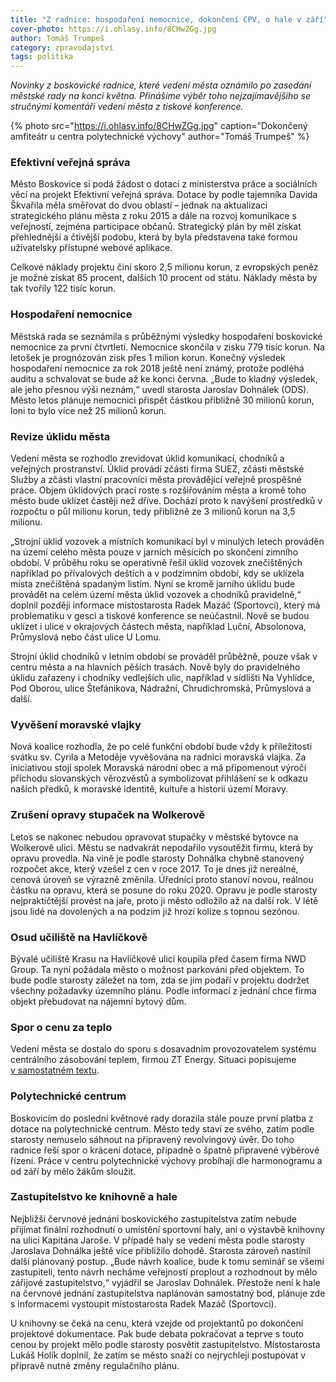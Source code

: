 ```yaml
---
title: "Z radnice: hospodaření nemocnice, dokončení CPV, o hale v září"
cover-photo: https://i.ohlasy.info/8CHwZGg.jpg
author: Tomáš Trumpeš
category: zpravodajství
tags: politika
---
```


*Novinky z boskovické radnice, které vedení města oznámilo po zasedání městské rady na konci května. Přinášíme výběr toho nejzajímavějšího se stručnými komentáři vedení města z tiskové konference.*

{% photo src="https://i.ohlasy.info/8CHwZGg.jpg" caption="Dokončený amfiteátr u centra polytechnické výchovy" author="Tomáš Trumpeš" %}

### Efektivní veřejná správa

Město Boskovice si podá žádost o dotaci z ministerstva práce a sociálních věcí na projekt Efektivní veřejná správa. Dotace by podle tajemníka Davida Škvařila měla směřovat do dvou oblastí – jednak na aktualizaci strategického plánu města z roku 2015 a dále na rozvoj komunikace s veřejností, zejména participace občanů. Strategický plán by měl získat přehlednější a čtivější podobu, která by byla představena také formou uživatelsky přístupné webové aplikace.

Celkové náklady projektu činí skoro 2,5 milionu korun, z evropských peněz je možné získat 85 procent, dalších 10 procent od státu. Náklady města by tak tvořily 122 tisíc korun.

### Hospodaření nemocnice

Městská rada se seznámila s průběžnými výsledky hospodaření boskovické nemocnice za první čtvrtletí. Nemocnice skončila v zisku 779 tisíc korun. Na letošek je prognózován zisk přes 1 milion korun. Konečný výsledek hospodaření nemocnice za rok 2018 ještě není známý, protože podléhá auditu a schvalovat se bude až ke konci června. „Bude to kladný výsledek, ale jeho přesnou výši neznám,“ uvedl starosta Jaroslav Dohnálek (ODS). Město letos plánuje nemocnici přispět částkou přibližně 30 milionů korun, loni to bylo více než 25 milionů korun.

### Revize úklidu města

Vedení města se rozhodlo zrevidovat úklid komunikací, chodníků a veřejných prostranství. Úklid provádí zčásti firma SUEZ, zčásti městské Služby a zčásti vlastní pracovníci města provádějící veřejně prospěšné práce. Objem úklidových prací roste s rozšiřováním města a kromě toho město bude uklízet častěji než dříve. Dochází proto k navýšení prostředků v rozpočtu o půl milionu korun, tedy přibližně ze 3 milionů korun na 3,5 milionu.

„Strojní úklid vozovek a místních komunikací byl v minulých letech prováděn na území celého města pouze v jarních měsících po skončení zimního období. V průběhu roku se operativně řešil úklid vozovek znečištěných například po přívalových deštích a v podzimním období, kdy se uklízela místa znečištěná spadaným listím. Nyní se kromě jarního úklidu bude provádět na celém území města úklid vozovek a chodníků pravidelně,“ doplnil později informace místostarosta Radek Mazáč (Sportovci), který má problematiku v gesci a tiskové konference se neúčastnil. Nově se budou uklízet i ulice v okrajových částech města, například Luční, Absolonova, Průmyslová nebo část ulice U Lomu. 

Strojní úklid chodníků v letním období se prováděl průběžně, pouze však v centru města a na hlavních pěších trasách. Nově byly do pravidelného úklidu zařazeny i chodníky vedlejších ulic, například v sídlišti Na Vyhlídce, Pod Oborou, ulice Štefánikova, Nádražní, Chrudichromská, Průmyslová a další.

### Vyvěšení moravské vlajky

Nová koalice rozhodla, že po celé funkční období bude vždy k příležitosti svátku sv. Cyrila a Metoděje vyvěšována na radnici moravská vlajka. Za iniciativou stojí spolek Moravská národní obec a má připomenout výročí příchodu slovanských věrozvěstů a symbolizovat přihlášení se k odkazu našich předků, k moravské identitě, kultuře a historii území Moravy.

### Zrušení opravy stupaček na Wolkerově

Letos se nakonec nebudou opravovat stupačky v městské bytovce na Wolkerově ulici. Městu se nadvakrát nepodařilo vysoutěžit firmu, která by opravu provedla. Na vině je podle starosty Dohnálka chybně stanovený rozpočet akce, který vzešel z cen v roce 2017. To je dnes již nereálné, cenová úroveň se výrazně změnila. Úředníci proto stanoví novou, reálnou částku na opravu, která se posune do roku 2020. Opravu je podle starosty nejpraktičtější provést na jaře, proto ji město odložilo až na další rok. V létě jsou lidé na dovolených a na podzim již hrozí kolize s topnou sezónou.

### Osud učiliště na Havlíčkově

Bývalé učiliště Krasu na Havlíčkově ulici koupila před časem firma NWD Group. Ta nyní požádala město o možnost parkování před objektem. To bude podle starosty záležet na tom, zda se jim podaří v projektu dodržet všechny požadavky územního plánu. Podle informací z jednání chce firma objekt přebudovat na nájemní bytový dům.

### Spor o cenu za teplo

Vedení města se dostalo do sporu s dosavadním provozovatelem systému centrálního zásobování teplem, firmou ZT Energy. Situaci popisujeme [v samostatném textu](https://ohlasy.info/clanky/2019/06/czt-spor.html).

### Polytechnické centrum

Boskovicím do poslední květnové rady dorazila stále pouze první platba z dotace na polytechnické centrum. Město tedy staví ze svého, zatím podle starosty nemuselo sáhnout na připravený revolvingový úvěr. Do toho radnice řeší spor o krácení dotace, případně o špatně připravené výběrové řízení. Práce v centru polytechnické výchovy probíhají dle harmonogramu a od září by mělo žákům sloužit.

### Zastupitelstvo ke knihovně a hale

Nejbližší červnové jednání boskovického zastupitelstva zatím nebude přijímat finální rozhodnutí o umístění sportovní haly, ani o výstavbě knihovny na ulici Kapitána Jaroše. V případě haly se vedení města podle starosty Jaroslava Dohnálka ještě více přiblížilo dohodě. Starosta zároveň nastínil další plánovaný postup. „Bude návrh koalice, bude k tomu seminář se všemi zastupiteli, tento návrh necháme veřejností proplout a rozhodnout by mělo zářijové zastupitelstvo,“ vyjádřil se Jaroslav Dohnálek. Přestože není k hale na červnové jednání zastupitelstva naplánován samostatný bod, plánuje zde s informacemi vystoupit místostarosta Radek Mazáč (Sportovci).

U knihovny se čeká na cenu, která vzejde od projektantů po dokončení projektové dokumentace. Pak bude debata pokračovat a teprve s touto cenou by projekt mělo podle starosty posvětit zastupitelstvo. Místostarosta Lukáš Holík doplnil, že zatím se město snaží co nejrychleji postupovat v přípravě nutné změny regulačního plánu.
